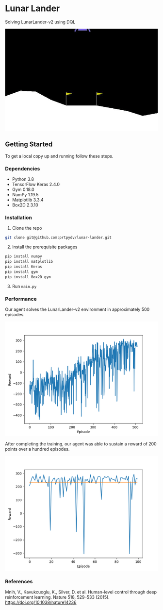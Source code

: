 # Lunar Lander
Solving LunarLander-v2 using DQL


![Lunar Lander Gif](https://github.com/prtpydv/lunar-lander/blob/main/gif/LunarLander-v2.gif)


## Getting Started

To get a local copy up and running follow these steps.

### Dependencies
* Python 3.8
* TensorFlow Keras 2.4.0
* Gym 0.18.0
* NumPy 1.19.5
* Matplotlib 3.3.4
* Box2D 2.3.10



### Installation

1. Clone the repo
```sh
git clone git@github.com:prtpydv/lunar-lander.git
```
2. Install the prerequisite packages

```sh
pip install numpy
pip install matplotlib
pip install Keras
pip install gym
pip install Box2D gym
``` 


3. Run `main.py`


### Performance
Our agent solves the LunarLander-v2 environment in approximately 500 episodes.

<img src="https://github.com/prtpydv/lunar-lander/blob/main/img/fig%201.png">

After completing the training, our agent was able to sustain a reward of 200 points over a hundred episodes.

<img src="https://github.com/prtpydv/lunar-lander/blob/main/img/fig%202.png">

### References
Mnih, V., Kavukcuoglu, K., Silver, D. et al. Human-level control through deep reinforcement learning. Nature 518, 529–533 (2015). https://doi.org/10.1038/nature14236
